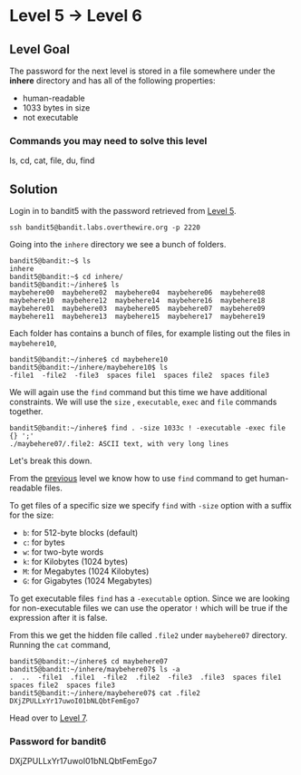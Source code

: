 # Level 5 → Level 6

## Level Goal

The password for the next level is stored in a file somewhere under the **inhere** directory and has all of the following properties:

* human-readable
* 1033 bytes in size
* not executable

### Commands you may need to solve this level

ls, cd, cat, file, du, find

## Solution

Login in to bandit5 with the password retrieved from [Level 5](../Level%204%20→%20Level%205/).

```
ssh bandit5@bandit.labs.overthewire.org -p 2220
```

Going into the `inhere` directory we see a bunch of folders.

```
bandit5@bandit:~$ ls
inhere
bandit5@bandit:~$ cd inhere/
bandit5@bandit:~/inhere$ ls
maybehere00  maybehere02  maybehere04  maybehere06  maybehere08  maybehere10  maybehere12  maybehere14  maybehere16  maybehere18
maybehere01  maybehere03  maybehere05  maybehere07  maybehere09  maybehere11  maybehere13  maybehere15  maybehere17  maybehere19
```

Each folder has contains a bunch of files, for example listing out the files in `maybehere10`,

```
bandit5@bandit:~/inhere$ cd maybehere10
bandit5@bandit:~/inhere/maybehere10$ ls
-file1  -file2  -file3  spaces file1  spaces file2  spaces file3
```

We will again use the `find` command but this time we have additional constraints. We will use the `size` , `executable`, `exec` and `file` commands together. 

```
bandit5@bandit:~/inhere$ find . -size 1033c ! -executable -exec file {} ';'
./maybehere07/.file2: ASCII text, with very long lines
```

Let's break this down.

From the [previous](../Level%204%20→%20Level%205/) level we know how to use `find` command to get human-readable files.

To get files of a specific size we specify `find` with `-size` option with a suffix for the size:

* `b`: for 512-byte blocks (default)
* `c`: for bytes
* `w`: for two-byte words
* `k`: for Kilobytes (1024 bytes)
* `M`: for Megabytes (1024 Kilobytes)
* `G`: for Gigabytes (1024 Megabytes)

To get executable files `find` has a `-executable` option. Since we are looking for non-executable files we can use the operator `!` which will be true if the expression after it is false.

From this we get the hidden file called `.file2` under `maybehere07` directory. Running the `cat` command,

```
bandit5@bandit:~/inhere$ cd maybehere07
bandit5@bandit:~/inhere/maybehere07$ ls -a
.  ..  -file1  .file1  -file2  .file2  -file3  .file3  spaces file1  spaces file2  spaces file3
bandit5@bandit:~/inhere/maybehere07$ cat .file2
DXjZPULLxYr17uwoI01bNLQbtFemEgo7
```

Head over to [Level 7](../Level%206%20→%20Level%207/).

### Password for bandit6

DXjZPULLxYr17uwoI01bNLQbtFemEgo7